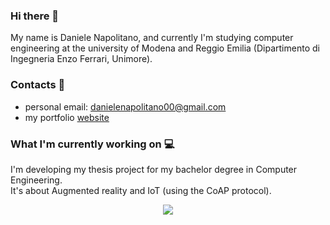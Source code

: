 ### Hi there 👋
My name is Daniele Napolitano, and currently I'm studying computer engineering at the university of Modena and Reggio Emilia (Dipartimento di Ingegneria Enzo Ferrari, Unimore). <br>

###  Contacts 📨
* personal email: danielenapolitano00@gmail.com
* my portfolio [website](http://danielenapo.github.io/)

###  What I'm currently working on 💻
I'm developing my thesis project for my bachelor degree in Computer Engineering. <br>
It's about Augmented reality and IoT (using the CoAP protocol).
<p align="center">
<a href="https://github.com/danielenapo/tesi">
 <img align="center" src="https://github-readme-stats.vercel.app/api/pin/?username=danielenapo&repo=tesi&theme=dark" />
</a>
</p>





